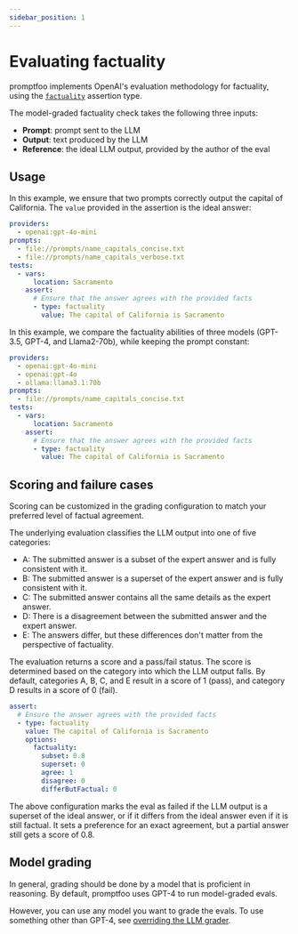 ```yaml
---
sidebar_position: 1
---
```


# Evaluating factuality

promptfoo implements OpenAI's evaluation methodology for factuality, using the [`factuality`](/docs/configuration/expected-outputs#model-assisted-eval-metrics) assertion type.

The model-graded factuality check takes the following three inputs:

- **Prompt**: prompt sent to the LLM
- **Output**: text produced by the LLM
- **Reference**: the ideal LLM output, provided by the author of the eval

## Usage

In this example, we ensure that two prompts correctly output the capital of California. The `value` provided in the assertion is the ideal answer:

```yaml
providers:
  - openai:gpt-4o-mini
prompts:
  - file://prompts/name_capitals_concise.txt
  - file://prompts/name_capitals_verbose.txt
tests:
  - vars:
      location: Sacramento
    assert:
      # Ensure that the answer agrees with the provided facts
      - type: factuality
        value: The capital of California is Sacramento
```

In this example, we compare the factuality abilities of three models (GPT-3.5, GPT-4, and Llama2-70b), while keeping the prompt constant:

```yaml
providers:
  - openai:gpt-4o-mini
  - openai:gpt-4o
  - ollama:llama3.1:70b
prompts:
  - file://prompts/name_capitals_concise.txt
tests:
  - vars:
      location: Sacramento
    assert:
      # Ensure that the answer agrees with the provided facts
      - type: factuality
        value: The capital of California is Sacramento
```

## Scoring and failure cases

Scoring can be customized in the grading configuration to match your preferred level of factual agreement.

The underlying evaluation classifies the LLM output into one of five categories:

- A: The submitted answer is a subset of the expert answer and is fully consistent with it.
- B: The submitted answer is a superset of the expert answer and is fully consistent with it.
- C: The submitted answer contains all the same details as the expert answer.
- D: There is a disagreement between the submitted answer and the expert answer.
- E: The answers differ, but these differences don't matter from the perspective of factuality.

The evaluation returns a score and a pass/fail status. The score is determined based on the category into which the LLM output falls. By default, categories A, B, C, and E result in a score of 1 (pass), and category D results in a score of 0 (fail).

```yaml
assert:
  # Ensure the answer agrees with the provided facts
  - type: factuality
    value: The capital of California is Sacramento
    options:
      factuality:
        subset: 0.8
        superset: 0
        agree: 1
        disagree: 0
        differButFactual: 0
```

The above configuration marks the eval as failed if the LLM output is a superset of the ideal answer, or if it differs from the ideal answer even if it is still factual. It sets a preference for an exact agreement, but a partial answer still gets a score of 0.8.

## Model grading

In general, grading should be done by a model that is proficient in reasoning. By default, promptfoo uses GPT-4 to run model-graded evals.

However, you can use any model you want to grade the evals. To use something other than GPT-4, see [overriding the LLM grader](/docs/configuration/expected-outputs/model-graded/#overriding-the-llm-grader).
